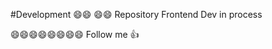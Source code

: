 #Development
:smile::smile: :smile::smile:
Repository Frontend Dev in process


:smile::smile::smile::smile::smile::smile::smile::smile:
Follow me :+1:

